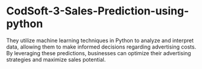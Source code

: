 # CodSoft-3-Sales-Prediction-using-python
They utilize machine learning techniques in Python to analyze and interpret data, allowing them to make informed decisions regarding advertising costs. By leveraging these predictions, businesses can optimize their advertising strategies and maximize sales potential.
